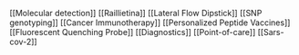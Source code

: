[[Molecular detection]]
[[Raillietina]]
[[Lateral Flow Dipstick]]
[[SNP genotyping]]
[[Cancer Immunotherapy]]
[[Personalized Peptide Vaccines]]
[[Fluorescent Quenching Probe]]
[[Diagnostics]]
[[Point-of-care]]
[[Sars-cov-2]]
